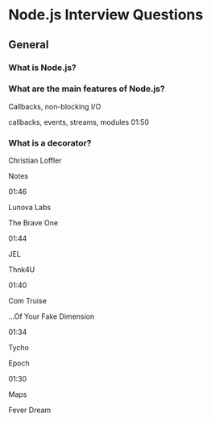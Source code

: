 # Node.js Interview Questions

## General

### What is Node.js?

### What are the main features of Node.js?

Callbacks, non-blocking I/O

callbacks, events, streams, modules
01:50

### What is a decorator?

Christian Loffler

Notes

01:46

Lunova Labs

The Brave One

01:44

JEL

Thnk4U

01:40

Com Truise

...Of Your Fake Dimension

01:34

Tycho

Epoch

01:30

Maps

Fever Dream
